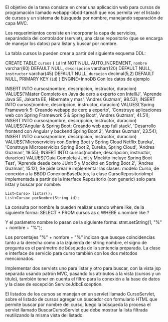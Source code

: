 El objetivo de la tarea consiste en crear una aplicación web para cursos de programación llamado webapp-bbdd-tarea9 que nos permita ver el listado de cursos y un sistema de búsqueda por nombre, manejando separación de capa MVC.

Los requerimientos consiste en incorporar la capa de servicios, separándola del controlador (servlet), una clase repositorio (que se encarga de manejar los datos) para listar y buscar por nombre.

La tabla cursos la pueden crear a partir del siguiente esquema DDL:

CREATE TABLE `cursos` (
  `id` int NOT NULL AUTO_INCREMENT,
  `nombre` varchar(60) DEFAULT NULL,
  `descripcion` varchar(120) DEFAULT NULL,
  `instructor` varchar(45) DEFAULT NULL,
  `duracion` decimal(5,2) DEFAULT NULL,
  PRIMARY KEY (`id`)
) ENGINE=InnoDB
Con los datos de ejemplo

INSERT INTO cursos(nombre, descripcion, instructor, duracion) VALUES('Máster Completo en Java de cero a experto con IntelliJ', 'Aprende Java SE, Jakarta EE, Hibernate y mas', 'Andres Guzman', 98.53);
INSERT INTO cursos(nombre, descripcion, instructor, duracion) VALUES('Spring Framework 5: Creando webapp de cero a experto', 'Construye aplicaciones web con Spring Framework 5 & Spring Boot', 'Andres Guzman', 41.51);
INSERT INTO cursos(nombre, descripcion, instructor, duracion) VALUES('Angular & Spring Boot: Creando web app full stack', 'Desarrollo frontend con Angular y backend Spring Boot 2', 'Andres Guzman', 23.54);
INSERT INTO cursos(nombre, descripcion, instructor, duracion) VALUES('Microservicios con Spring Boot y Spring Cloud Netflix Eureka', 'Construye Microservicios Spring Boot 2, Eureka, Spring Cloud', 'Andres Guzman', 19.55);
INSERT INTO cursos(nombre, descripcion, instructor, duracion) VALUES('Guía Completa JUnit y Mockito incluye Spring Boot Test', 'Aprende desde cero JUnit 5 y Mockito en Spring Boot 2', 'Andres Guzman', 15.12);
Se pide crear e implementar las clases: modelo Curso, de conexión a la BBDD ConexionBaseDatos, la clase CursoRepositorioImpl implementada a partir de la interface Repositorio (con generic) solo para listar y buscar por nombre:

    List<Curso> listar();
    List<Curso> porNombre(String id);
La consulta por nombre la pueden realizar usando where like, de la siguiente forma: SELECT * FROM cursos as c WHERE c.nombre like ?

Y el parámetro nombre lo pasan de la siguiente forma: stmt.setString(1, "%" + nombre + "%");

Los porcentajes "%" + nombre + "%" indican que busque coincidencias tanto a la derecha como a la izquierda del string nombre, el signo de pregunta es el parámetro de búsqueda de la sentencia preparada.
La clase e interface de servicio para curso también con los dos métodos mencionados.

Implementar dos servlets uno para listar y otro para buscar, con la vista jsp separada usando patrón MVC, pasando los atributos a la vista (cursos y un titulo), también tener en cuenta el filtro para la conexión a la base de datos y la clase de excepción ServiceJdbcException.

El listados de los cursos se manejan en un servlet llamado CursoServlet, sobre el listado de cursos agregar un buscador con formulario HTML que permite buscar por nombre del curso, luego la búsqueda la procesa el servlet llamado BuscarCursoServlet que debe mostrar la lista filtrada reutilizando la misma vista del listado.


